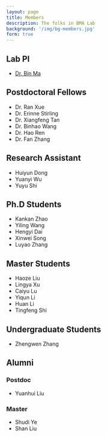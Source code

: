 ```yaml
---
layout: page
title: Members
description: The folks in BMA Lab 
background: '/img/bg-members.jpg'
form: true
---
```


## Lab PI

- [Dr. Bin Ma](http://microbma.github.io/bma.html)

## Postdoctoral Fellows
- Dr. Ran Xue
- Dr. Erinne Stirling
- Dr. Xiangfeng Tan
- Dr. Binhao Wang
- Dr. Hao Ren
- Dr. Fan Zhang

## Research Assistant
- Huiyun Dong
- Yuanyi Wu
- Yuyu Shi

## Ph.D Students
- Kankan Zhao
- Yiling Wang
- Hengyi Dai
- Xinwei Song
- Luyao Zhang

## Master Students
- Haoze Liu
- Lingya Xu
- Caiyu Lu
- Yiqun Li
- Huan Li
- Tingfeng Shi

## Undergraduate Students
- Zhengwen Zhang

## Alumni
### Postdoc
- Yuanhui Liu

### Master
- Shudi Ye
- Shan Liu


